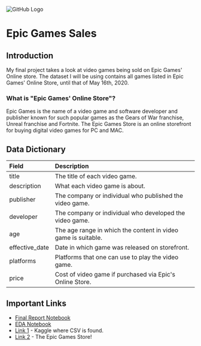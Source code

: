 ![GitHub Logo](https://git.generalassemb.ly/BluHaven/epic-game-sales/blob/master/assets/epic-games-decal.jpg)




# Epic Games Sales

## Introduction

My final project takes a look at video games being sold on Epic Games' Online store. The dataset I will be using contains all games listed in Epic Games' Online Store, until that of May 16th, 2020.

### What is "Epic Games' Online Store"?

Epic Games is the name of a video game and software developer and publisher known for such popular games as the Gears of War franchise, Unreal franchise and Fortnite. The Epic Games Store is an online storefront for buying digital video games for PC and MAC.

## Data Dictionary

| Field | Description |
| :--- | :--- |
| title | The title of each video game. |
| description | What each video game is about. |
| publisher | The company or individual who published the video game. |
| developer | The company or individual who developed the video game. |
| age | The age range in which the content in video game is suitable. |
| effective_date | Date in which game was released on storefront. |
| platforms | Platforms that one can use to play the video game. |
| price | Cost of video game if purchased via Epic's Online Store. |

## Important Links

* [Final Report Notebook](https://github.com/BluHaven/my-python-project/blob/main/epic-game-sales-master/report.ipynb)
* [EDA Notebook](https://github.com/BluHaven/my-python-project/blob/master/eda.ipynb)
* [Link 1](https://www.kaggle.com/unanimad/epic-games-games-on-sale) - Kaggle where CSV is found.
* [Link 2](https://www.epicgames.com/store/en-US/) - The Epic Games Store!
